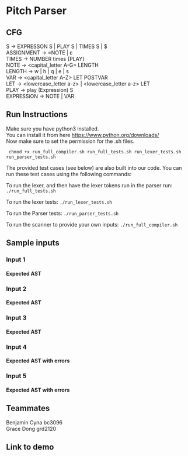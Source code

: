 # Pitch Parser


## CFG

S → EXPRESSON S | PLAY S | TIMES S | $ <br>
ASSIGNMENT → =NOTE | ε <br>
TIMES → NUMBER times {PLAY} <br>
NOTE → <capital_letter A-G> <num> LENGTH <br>
LENGTH → w | h | q | e | s <br>
VAR →  <capital_letter A-Z> LET POSTVAR <br>
LET → <lowercase_letter a-z> | <lowercase_letter a-z> LET <br>
PLAY → play (Expression) S <br>
EXPRESSiON → NOTE | VAR <br>

## Run Instructions 
Make sure you have python3 installed.   <br>
You can install it from here https://www.python.org/downloads/  <br>
Now make sure to set the permission for the .sh files. <br>

``` chmod +x run_full_compiler.sh run_full_tests.sh run_lexer_tests.sh run_parser_tests.sh```
<br>

The provided test cases (see below) are also built into our code. You can run these test cases using the following commands: <br> 

To run the lexer, and then have the lexer tokens run in the parser run:
``` ./run_full_tests.sh ``` 

To run the lexer tests:
``` ./run_lexer_tests.sh ``` 

To run the Parser tests:
``` ./run_parser_tests.sh ``` 

To run the scanner to provide your own inputs:
``` ./run_full_compiler.sh ``` 

## Sample inputs 

### Input 1

#### Expected AST

### Input 2

#### Expected AST

### Input 3

#### Expected AST

### Input 4

#### Expected AST with errors

### Input 5

#### Expected AST with errors 


## Teammates 
Benjamin Cyna bc3096 <br>
Grace Dong grd2120 <br>

## Link to demo